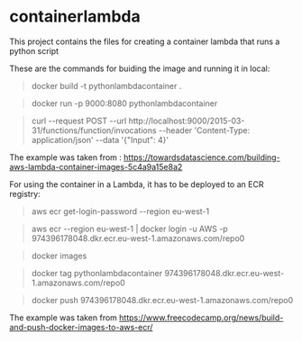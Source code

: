 # containerlambda

This project contains the files for creating a container lambda that runs a python script 

These are the commands for buiding the image and running it in local:

>docker build -t pythonlambdacontainer .

>docker run -p 9000:8080 pythonlambdacontainer

>curl --request POST   --url http://localhost:9000/2015-03-31/functions/function/invocations   --header 'Content-Type: application/json'   --data '{"Input": 4}'

The example was taken from : https://towardsdatascience.com/building-aws-lambda-container-images-5c4a9a15e8a2

For using the container in a Lambda, it has to be deployed to an ECR registry:

>aws ecr get-login-password --region eu-west-1

>aws ecr --region eu-west-1 | docker login -u AWS -p <token> 974396178048.dkr.ecr.eu-west-1.amazonaws.com/repo0
  
>docker images
  
>docker tag pythonlambdacontainer 974396178048.dkr.ecr.eu-west-1.amazonaws.com/repo0
  
>docker push 974396178048.dkr.ecr.eu-west-1.amazonaws.com/repo0

The example was taken from https://www.freecodecamp.org/news/build-and-push-docker-images-to-aws-ecr/
